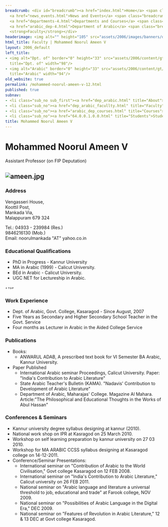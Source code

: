 ```yaml
---
breadcrumb: <div id="breadcrumb"><a href="index.html">Home</a> <span class="breadcrumb_spacer">&gt;</span>
  <a href="news_events.html">News and Events</a> <span class="breadcrumb_spacer">&gt;</span>
  <a href="departments-4.html">Departments and Courses</a> <span class="breadcrumb_spacer">&gt;</span>
  <a href="arabic_dep-4.html">Department of Arabic</a> <span class="breadcrumb_spacer">&gt;</span>
  <strong>Faculty</strong></div>
headerimage: <img alt="" height="105" src="assets/2006/images/banners/departments.jpg" width="472"/>
html_title: Faculty | Mohammed Noorul Ameen V
layout: 2006_default
left_title:
- <img alt="Dpt. of" border="0" height="33" src="assets/2006/content/gt/fcb6421c7c62628408190d4ca84029e5.png"
  title="Dpt. of" width="98"/>
- <img alt="Arabic" border="0" height="33" src="assets/2006/content/gt/83ba9520636a6c88ee0211fdd79d5845.png"
  title="Arabic" width="94"/>
old_website: true
permalink: /mohammed-noorul-ameen-v-12.html
published: true
subnav:
- <li class="sub_no sub_first"><a href="dep_arabic.html" title="About">About</a></li>
- <li class="sub_no"><a href="dep_arabic_facullty.html" title="Faculty">Faculty</a></li>
- <li class="sub_no"><a href="arabic_dep_courses.html" title="Courses">Courses</a></li>
- <li class="sub_no"><a href="64.0.0.1.0.0.html" title="Students">Students</a></li>
title: Mohammed Noorul Ameen V
---
```


# Mohammed Noorul Ameen V

Assistant Professor (on FIP Deputation)

![ameen.jpg](assets/2006/content/assets/2006/images/4f99a4ea5ad1b981d542da9d65005519.jpg)  
---  
  
### Address

Vengasseri House,  
Koottil Post,  
Mankada Via,  
Malappuram 679 324  
  
Tel.: 04933 - 239984 (Res.)  
9846216130 (Mob.)  
Email: noorulmankada "AT" yahoo.co.in

### Educational Qualifications

  * PhD in Progress - Kannur University
  * MA in Arabic (1999) - Calicut University.
  * BEd in Arabic - Calicut University.
  * UGC NET for Lectureship in Arabic.

![](assets/2006/img/article/top_link_0.gif)

### Work Experience

  * Dept. of Arabic, Govt. College, Kasaragod - Since August, 2007
  * Five Years as Secondary and Higher Secondary School Teacher in the Govt. Service
  * Four months as Lecturer in Arabic in the Aided College Service

### Publications

  * Books:
    * ANWARUL ADAB, A prescribed text book for VI Semester BA Arabic, Kannur University.
  * Paper Published
    * International Arabic seminar Proceedings, Calicut University. Paper: "India's Contribution to Arabic Literature"
    * State Arabic Teacher's Bulletin (KAMA). "Nadavis' Contribution to Development of Arabic Literature"
    * Department of Arabic, Maharajas' College. Magazine Al Mahara. Article:"The Philosophical and Educational Thoughts in the Works of Abul Hassan"

### Conferences & Seminars

  * Kannur university degree syllabus designing at kannur (2010).
  * National work shop on IPR at Kasragod on 25 March 2010.
  * Workshop on self learning preparation by kannur university on 27 03 2010.
  * Workshop for MA ARABIC CCSS syllabus designing at Kasaragod college on 14-12-2011.
  * Conference/Seminar Presentations:
    * International seminar on "Contribution of Arabic to the World Civilisation," Govt college Kasaragod on 12 FEB 2008.
    * International seminar on "India's Contribution to Arabic Literature," Calicut university on 26 FEB 2011.
    * National seminar on "Arabic language and literature a universal threshold to job, educational and trade" at Farook college, NOV 2009.
    * National seminar on "Possibilities of Arabic Language in the Digital Era," DEC 2009.
    * National seminar on "Features of Revolution in Arabic Literature," 12 & 13 DEC at Govt college Kasaragod.